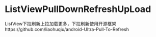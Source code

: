 # ListViewPullDownRefreshUpLoad
ListView下拉刷新上拉加载更多，下拉刷新使用开源框架https://github.com/liaohuqiu/android-Ultra-Pull-To-Refresh
